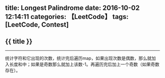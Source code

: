title: Longest Palindrome
date: 2016-10-02 12:14:11
categories: 【LeetCode】
tags: [LeetCode, Contest]
---
## {{ title }} ##

---

统计字符和它出现的次数，统计完后遍历map，如果出现次数是偶数，那么就加入长度和中；如果是奇数那么就加上该数-1。再遍历完后加上一个奇数（如果奇数存在）。